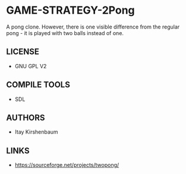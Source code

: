 # GAME-STRATEGY-2Pong
A pong clone. However, there is one visible difference from the regular pong - it is played with two balls instead of one.

## LICENSE
* GNU GPL V2

## COMPILE TOOLS
* SDL
 
## AUTHORS
* Itay Kirshenbaum

## LINKS
* https://sourceforge.net/projects/twopong/
